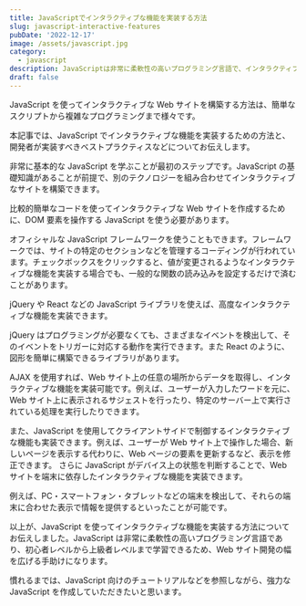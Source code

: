 ```yaml
---
title: JavaScriptでインタラクティブな機能を実装する方法
slug: javascript-interactive-features
pubDate: '2022-12-17'
image: /assets/javascript.jpg
category:
  - javascript
description: JavaScriptは非常に柔軟性の高いプログラミング言語で、インタラクティブな機能を構築可能。本記事では、実装の方法などをお伝え!チュートリアルもあるので、参照しながら学習しよう!
draft: false
---
```


JavaScript を使ってインタラクティブな Web サイトを構築する方法は、簡単なスクリプトから複雑なプログラミングまで様々です。

本記事では、JavaScript でインタラクティブな機能を実装するための方法と、開発者が実装すべきベストプラクティスなどについてお伝えします。

非常に基本的な JavaScript を学ぶことが最初のステップです。JavaScript の基礎知識があることが前提で、別のテクノロジーを組み合わせてインタラクティブなサイトを構築できます。

比較的簡単なコードを使ってインタラクティブな Web サイトを作成するために、DOM 要素を操作する JavaScript を使う必要があります。

オフィシャルな JavaScript フレームワークを使うこともできます。フレームワークでは、サイトの特定のセクションなどを管理するコーディングが行われています。チェックボックスをクリックすると、値が変更されるようなインタラクティブな機能を実装する場合でも、一般的な関数の読み込みを設定するだけで済むことがあります。

jQuery や React などの JavaScript ライブラリを使えば、高度なインタラクティブな機能を実装できます。

jQuery はプログラミングが必要なくても、さまざまなイベントを検出して、そのイベントをトリガーに対応する動作を実行できます。また React のように、図形を簡単に構築できるライブラリがあります。

AJAX を使用すれば、Web サイト上の任意の場所からデータを取得し、インタラクティブな機能を実装可能です。例えば、ユーザーが入力したワードを元に、Web サイト上に表示されるサジェストを行ったり、特定のサーバー上で実行されている処理を実行したりできます。

また、JavaScript を使用してクライアントサイドで制御するインタラクティブな機能も実装できます。例えば、ユーザーが Web サイト上で操作した場合、新しいページを表示する代わりに、Web ページの要素を更新するなど、表示を修正できます。 さらに JavaScript がデバイス上の状態を判断することで、Web サイトを端末に依存したインタラクティブな機能を実装できます。

例えば、PC・スマートフォン・タブレットなどの端末を検出して、それらの端末に合わせた表示で情報を提供するといったことが可能です。

以上が、JavaScript を使ってインタラクティブな機能を実装する方法についてお伝えしました。JavaScript は非常に柔軟性の高いプログラミング言語であり、初心者レベルから上級者レベルまで学習できるため、Web サイト開発の幅を広げる手助けになります。

慣れるまでは、JavaScript 向けのチュートリアルなどを参照しながら、強力な JavaScript を作成していただきたいと思います。
